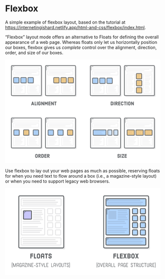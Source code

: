 # Flexbox

A simple example of flexbox layout, based on the tutorial at <https://internetingishard.netlify.app/html-and-css/flexbox/index.html>.

“Flexbox” layout mode offers an alternative to Floats for defining the overall appearance of a web page. Whereas floats only let us horizontally position our boxes, flexbox gives us *complete* control over the alignment, direction, order, and size of our boxes.

![flexbox layouts](flexbox-layouts.png)

Use flexbox to lay out your web pages as much as possible, reserving floats for when you need text to flow around a box (i.e., a magazine-style layout) or when you need to support legacy web browsers.

![flexbox vs floats](flexbox-vs-floats.png)
